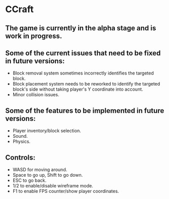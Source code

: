# CCraft
## The game is currently in the alpha stage and is work in progress.
## Some of the current issues that need to be fixed in future versions: 
- Block removal system sometimes incorrectly identifies the targeted block.
- Block placement system needs to be reworked to identify the targeted block's side without taking player's Y coordinate into account.
- Minor collision issues.

## Some of the features to be implemented in future versions: 
- Player inventory/block selection.
- Sound.
- Physics.

## Controls: 
- WASD for moving around.
- Space to go up, Shift to go down.
- ESC to go back. 
- 1/2 to enable/disable wireframe mode.
- F1 to enable FPS counter/show player coordinates.
